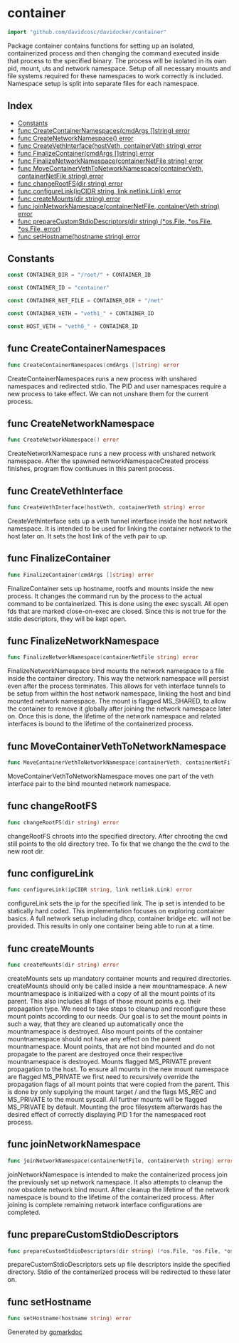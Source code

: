 <!-- Code generated by gomarkdoc. DO NOT EDIT -->

# container

```go
import "github.com/davidcosc/davidocker/container"
```

Package container contains functions for setting up an isolated\, containerized process and then changing the command executed inside that process to the specified binary\. The process will be isolated in its own pid\, mount\, uts and network namespace\. Setup of all necessary mounts and file systems required for these namespaces to work correctly is included\. Namespace setup is split into separate files for each namespace\.

## Index

- [Constants](<#constants>)
- [func CreateContainerNamespaces(cmdArgs []string) error](<#func-createcontainernamespaces>)
- [func CreateNetworkNamespace() error](<#func-createnetworknamespace>)
- [func CreateVethInterface(hostVeth, containerVeth string) error](<#func-createvethinterface>)
- [func FinalizeContainer(cmdArgs []string) error](<#func-finalizecontainer>)
- [func FinalizeNetworkNamespace(containerNetFile string) error](<#func-finalizenetworknamespace>)
- [func MoveContainerVethToNetworkNamespace(containerVeth, containerNetFile string) error](<#func-movecontainervethtonetworknamespace>)
- [func changeRootFS(dir string) error](<#func-changerootfs>)
- [func configureLink(ipCIDR string, link netlink.Link) error](<#func-configurelink>)
- [func createMounts(dir string) error](<#func-createmounts>)
- [func joinNetworkNamespace(containerNetFile, containerVeth string) error](<#func-joinnetworknamespace>)
- [func prepareCustomStdioDescriptors(dir string) (*os.File, *os.File, *os.File, error)](<#func-preparecustomstdiodescriptors>)
- [func setHostname(hostname string) error](<#func-sethostname>)


## Constants

```go
const CONTAINER_DIR = "/root/" + CONTAINER_ID
```

```go
const CONTAINER_ID = "container"
```

```go
const CONTAINER_NET_FILE = CONTAINER_DIR + "/net"
```

```go
const CONTAINER_VETH = "veth1_" + CONTAINER_ID
```

```go
const HOST_VETH = "veth0_" + CONTAINER_ID
```

## func CreateContainerNamespaces

```go
func CreateContainerNamespaces(cmdArgs []string) error
```

CreateContainerNamespaces runs a new process with unshared namespaces and redirected stdio\. The PID and user namespaces require a new process to take effect\. We can not unshare them for the current process\.

## func CreateNetworkNamespace

```go
func CreateNetworkNamespace() error
```

CreateNetworkNamespace runs a new process with unshared network namespace\. After the spawned networkNamespaceCreated process finishes\, program flow contiunues in this parent process\.

## func CreateVethInterface

```go
func CreateVethInterface(hostVeth, containerVeth string) error
```

CreateVethInterface sets up a veth tunnel interface inside the host network namespace\. It is intended to be used for linking the container network to the host later on\. It sets the host link of the veth pair to up\.

## func FinalizeContainer

```go
func FinalizeContainer(cmdArgs []string) error
```

FinalizeContainer sets up hostname\, rootfs and mounts inside the new process\. It changes the command run by the process to the actual command to be containerized\. This is done using the exec syscall\. All open fds that are marked close\-on\-exec are closed\. Since this is not true for the stdio descriptors\, they will be kept open\.

## func FinalizeNetworkNamespace

```go
func FinalizeNetworkNamespace(containerNetFile string) error
```

FinalizeNetworkNamespace bind mounts the network namespace to a file inside the container directory\. This way the network namespace will persist even after the process terminates\. This allows for veth interface tunnels to be setup from within the host network namespace\, linking the host and bind mounted network namespace\. The mount is flagged MS\_SHARED\, to allow the container to remove it globally after joining the network namespace later on\. Once this is done\, the lifetime of the network namespace and related interfaces is bound to the lifetime of the containerized process\.

## func MoveContainerVethToNetworkNamespace

```go
func MoveContainerVethToNetworkNamespace(containerVeth, containerNetFile string) error
```

MoveContainerVethToNetworkNamespace moves one part of the veth interface pair to the bind mounted network namespace\.

## func changeRootFS

```go
func changeRootFS(dir string) error
```

changeRootFS chroots into the specified directory\. After chrooting the cwd still points to the old directory tree\. To fix that we change the the cwd to the new root dir\.

## func configureLink

```go
func configureLink(ipCIDR string, link netlink.Link) error
```

configureLink sets the ip for the specified link\. The ip set is intended to be statically hard coded\. This implementation focuses on exploring container basics\. A full network setup including dhcp\, container bridge etc\. will not be provided\. This results in only one container being able to run at a time\.

## func createMounts

```go
func createMounts(dir string) error
```

createMounts sets up mandatory container mounts and required directories\. createMounts should only be called inside a new mountnamespace\. A new mountnamespace is initialized with a copy of all the mount points of its parent\. This also includes all flags of those mount points e\.g\. their propagation type\. We need to take steps to cleanup and reconfigure these mount points according to our needs\. Our goal is to set the mount points in such a way\, that they are cleaned up automatically once the mountnamespace is destroyed\. Also mount points of the container mountnamespace should not have any effect on the parent mountnamespace\. Mount points\, that are not bind mounted and do not propagate to the parent are destroyed once their respective mountnamespace is destroyed\. Mounts flagged MS\_PRIVATE prevent propagation to the host\. To ensure all mounts in the new mount namespace are flagged MS\_PRIVATE we first need to recursively override the propagation flags of all mount points that were copied from the parent\. This is done by only supplying the mount target / and the flags MS\_REC and MS\_PRIVATE to the mount syscall\. All further mounts will be flagged MS\_PRIVATE by default\. Mounting the proc filesystem afterwards has the desired effect of correctly displaying PID 1 for the namespaced root process\.

## func joinNetworkNamespace

```go
func joinNetworkNamespace(containerNetFile, containerVeth string) error
```

joinNetworkNamespace is intended to make the containerized process join the previously set up network namespace\. It also attempts to cleanup the now obsolete network bind mount\. After cleanup the lifetime of the network namespace is bound to the lifetime of the containerized process\. After joining is complete remaining network interface configurations are completed\.

## func prepareCustomStdioDescriptors

```go
func prepareCustomStdioDescriptors(dir string) (*os.File, *os.File, *os.File, error)
```

prepareCustomStdioDescriptors sets up file descriptors inside the specified directory\. Stdio of the containerized process will be redirected to these later on\.

## func setHostname

```go
func setHostname(hostname string) error
```



Generated by [gomarkdoc](<https://github.com/princjef/gomarkdoc>)
